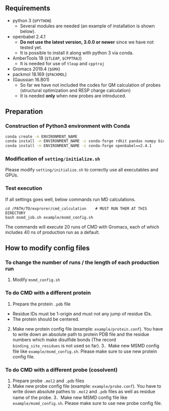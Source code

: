 ## Requirements

- python 3 (`$PYTHON`)
  - Several modules are needed (an example of installation is shown below).
- openbabel 2.4.1
  - **Do not use the latest version, 3.0.0 or newer** since we have not tested yet.
  - It is possible to install it along with python 3 via conda.
- AmberTools 18 (`$TLEAP`, `$CPPTRAJ`)
  - It is needed for use of `tleap` and `cpptraj`
- Gromacs 2019.4 (`$GMX`)
- packmol 18.169 (`$PACKMOL`)
- (Gaussian 16.B01)
  - So far we have not included the codes for QM calculation of probes (structural optimization and RESP charge calculation)
  - It is needed **only** when new probes are introduced.

## Preparation

### Construction of Python3 environment with Conda

```sh
conda create -n ENVIRONMENT_NAME
conda install -n ENVIRONMENT_NAME -c conda-forge rdkit pandas numpy biopython jinja2 griddataformats parmed
conda install -n ENVIRONMENT_NAME -c conda-forge openbabel==2.4.1
```


### Modification of `setting/initialize.sh`

Please modify `setting/initialize.sh` to correctly use all executables and GPUs.

### Test execution
If all settings goes well, below commands run MD calculations.
```
cd /PATH/TO/exprorer/cmd_calculation    # MUST RUN THEM AT THIS DIRECTORY
bash msmd_job.sh example/msmd_config.sh
```
The commands will execute 20 runs of CMD with Gromacs, each of which includes 40 ns of production run as a default.

## How to modify config files

### To change the number of runs / the length of each production run

1. Modify `msmd_config.sh`

### To do CMD with a different protein

1. Prepare the protein `.pdb` file
  - Residue IDs must be 1-origin and must not any jump of residue IDs.
  - The protein should be centered.
2. Make new protein config file (example: `example/protein.conf`). You have to write down an absolute path to protein PDB file and the residue numbers which make disulfide bonds (The record `binding_site_residues` is not used so far). 
3．Make new MSMD config file like `example/msmd_config.sh`. Please make sure to use new protein config file.

### To do CMD with a different probe (cosolvent)

1. Prepare probe `.mol2` and `.pdb` files
2. Make new probe config file (example: `example/probe.conf`). You have to write down absolute pathes to `.mol2` and `.pdb` files as well as residue name of the probe.
3．Make new MSMD config file like `example/msmd_config.sh`. Please make sure to use new probe config file.
